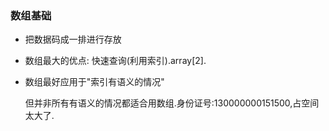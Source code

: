 ### 数组基础

* 把数据码成一排进行存放

* 数组最大的优点: 快速查询(利用索引).array[2].

* 数组最好应用于"索引有语义的情况"

  ​	但并非所有有语义的情况都适合用数组.身份证号:130000000151500,占空间太大了.

